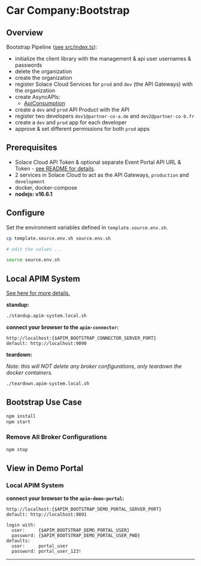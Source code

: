 # Car Company:Bootstrap

## Overview
Bootstrap Pipeline ([see src/index.ts](./src/index.ts)):

- initialize the client library with the management & api user usernames & passwords
- delete the organization
- create the organization
- register Solace Cloud Services for `prod` and `dev` (the API Gateways) with the organization
- create AsyncAPIs:
  - [ApiConsumption](../exposure/api-service-developer/api-event-services/asyncapi-specs/ApiConsumption.asyncapi-spec.yml)
- create a `dev` and `prod` API Product with the API
- register two developers `dev1@partner-co-a.de` and `dev2@partner-co-b.fr`
- create a `dev` and `prod` app for each developer
- approve & set different permissions for both `prod` apps

## Prerequisites

- Solace Cloud API Token & optional separate Event Portal API URL & Token - [see README for details](https://github.com/solace-iot-team/solace-apim-reference-designs).
- 2 services in Solace Cloud to act as the API Gateways, `production` and `development`
- docker, docker-compose
- **nodejs: v16.6.1**

## Configure

Set the environment variables defined in `template.source.env.sh`.

````bash
cp template.source.env.sh source.env.sh

# edit the values ...

source source.env.sh
````

## Local APIM System
[See here for more details.](../../../apim-system/local)

**standup:**
````bash
./standup.apim-system.local.sh
````

**connect your browser to the `apim-connector`:**
````
http://localhost:{$APIM_BOOTSTRAP_CONNECTOR_SERVER_PORT}
default: http://localhost:9090
````

**teardown:**

_Note: this will NOT delete any broker configurations, only teardown the docker containers._

````bash
./teardown.apim-system.local.sh
````

## Bootstrap Use Case

````bash
npm install
npm start
````

### Remove All Broker Configurations
````bash
npm stop
````


## View in Demo Portal
### Local APIM System
**connect your browser to the `apim-demo-portal`:**
````
http://localhost:{$APIM_BOOTSTRAP_DEMO_PORTAL_SERVER_PORT}
default: http://localhost:9091

login with:
  user:     {$APIM_BOOTSTRAP_DEMO_PORTAL_USER}
  password: {$APIM_BOOTSTRAP_DEMO_PORTAL_USER_PWD}
defaults:
  user:     portal_user
  password: portal_user_123!
````


---
